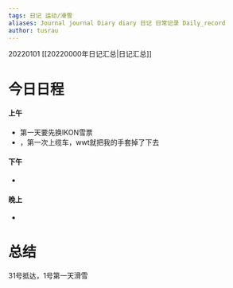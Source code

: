 ```yaml
---
tags: 日记 运动/滑雪 
aliases: Journal journal Diary diary 日记 日常记录 Daily_record
author: tusrau
---
```

20220101
	 [[20220000年日记汇总|日记汇总]]

# 今日日程
#### 上午
- 第一天要先换IKON雪票
- ，第一次上缆车，wwt就把我的手套掉了下去

#### 下午
- 

#### 晚上
- 

# 总结
31号抵达，1号第一天滑雪